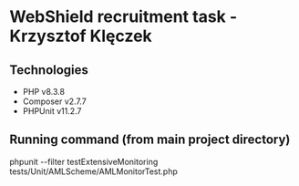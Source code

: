 # WebShield recruitment task - Krzysztof Klęczek

## Technologies
* PHP v8.3.8
* Composer v2.7.7
* PHPUnit v11.2.7

## Running command (from main project directory)
phpunit --filter testExtensiveMonitoring tests/Unit/AMLScheme/AMLMonitorTest.php